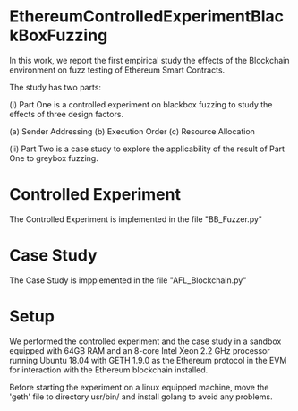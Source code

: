 # EthereumControlledExperimentBlackBoxFuzzing

In this work, we report the first empirical study the effects of the Blockchain environment on fuzz testing of Ethereum Smart Contracts.

The study has two parts:

(i) Part One is a controlled experiment on blackbox fuzzing to study the effects of three design factors. 

(a) Sender Addressing
(b) Execution Order
(c) Resource Allocation

(ii) Part Two is a case study to explore the applicability of the result of Part One to greybox fuzzing.

 
# Controlled Experiment
The Controlled Experiment is implemented in the file "BB_Fuzzer.py"
 
# Case Study
The Case Study is impplemented in the file "AFL_Blockchain.py"
 
 
# Setup

We performed the controlled experiment and the case study in a sandbox equipped with 64GB RAM and an 8-core Intel Xeon 2.2 GHz processor running Ubuntu 18.04 with GETH 1.9.0 as the Ethereum protocol in the EVM for interaction with the Ethereum blockchain installed.

Before starting the experiment on a linux equipped machine, move the 'geth' file to directory usr/bin/ and install golang to avoid any problems.
